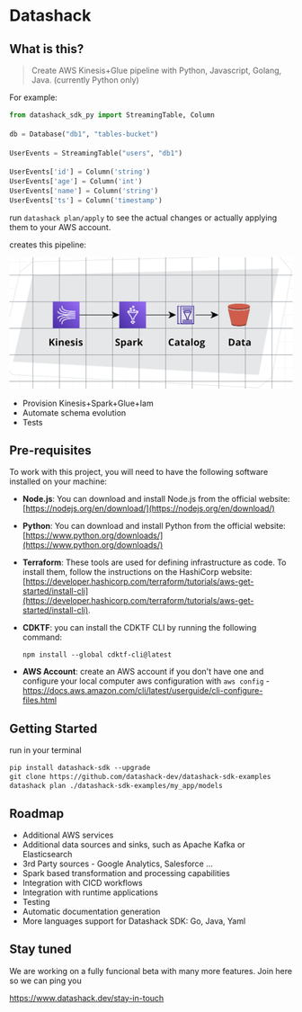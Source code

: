 # Datashack

## What is this?

> Create AWS Kinesis+Glue pipeline with Python, Javascript, Golang, Java.
> (currently Python only)

For example:

```python
from datashack_sdk_py import StreamingTable, Column

db = Database("db1", "tables-bucket")

UserEvents = StreamingTable("users", "db1")

UserEvents['id'] = Column('string')
UserEvents['age'] = Column('int')
UserEvents['name'] = Column('string')
UserEvents['ts'] = Column('timestamp')

```

run `datashack plan/apply` to see the actual changes or actually applying them to your AWS account.  

creates this pipeline:

![Tux, the Linux mascot](https://raw.githubusercontent.com/datashack-dev/datashack-sdk/main/md/aws1.png)

- Provision Kinesis+Spark+Glue+Iam
- Automate schema evolution
- Tests


## Pre-requisites

To work with this project, you will need to have the following software installed on your machine:

- **Node.js**: You can download and install Node.js from the official website: [https://nodejs.org/en/download/](https://nodejs.org/en/download/)
- **Python**: You can download and install Python from the official website: [https://www.python.org/downloads/](https://www.python.org/downloads/)
- **Terraform**: These tools are used for defining infrastructure as code. To install them, follow the instructions on the HashiCorp website: [https://developer.hashicorp.com/terraform/tutorials/aws-get-started/install-cli](https://developer.hashicorp.com/terraform/tutorials/aws-get-started/install-cli). 
- **CDKTF**: you can install the CDKTF CLI by running the following command: 

    ```
    npm install --global cdktf-cli@latest
    ```
- **AWS Account**: create an AWS account if you don't have one and configure your local computer aws configuration with `aws config` - https://docs.aws.amazon.com/cli/latest/userguide/cli-configure-files.html

## Getting Started

run in your terminal 

```
pip install datashack-sdk --upgrade
git clone https://github.com/datashack-dev/datashack-sdk-examples
datashack plan ./datashack-sdk-examples/my_app/models
```


## Roadmap

- Additional AWS services
- Additional data sources and sinks, such as Apache Kafka or Elasticsearch
- 3rd Party sources - Google Analytics, Salesforce ...
- Spark based transformation and processing capabilities
- Integration with CICD workflows
- Integration with runtime applications
- Testing
- Automatic documentation generation
- More languages support for Datashack SDK: Go, Java, Yaml


## Stay tuned

We are working on a fully funcional beta with many more features. Join here so we can ping you 

https://www.datashack.dev/stay-in-touch


